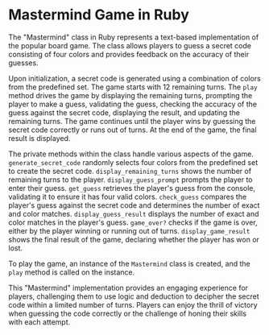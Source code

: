 # Mastermind Game in Ruby

The "Mastermind" class in Ruby represents a text-based implementation of the popular board game. The class allows players to guess a secret code consisting of four colors and provides feedback on the accuracy of their guesses.

Upon initialization, a secret code is generated using a combination of colors from the predefined set. The game starts with 12 remaining turns. The `play` method drives the game by displaying the remaining turns, prompting the player to make a guess, validating the guess, checking the accuracy of the guess against the secret code, displaying the result, and updating the remaining turns. The game continues until the player wins by guessing the secret code correctly or runs out of turns. At the end of the game, the final result is displayed.

The private methods within the class handle various aspects of the game. `generate_secret_code`  randomly selects four colors from the predefined set to create the secret code. `display_remaining_turns` shows the number of remaining turns to the player. `display_guess_prompt` prompts the player to enter their guess. `get_guess` retrieves the player's guess from the console, validating it to ensure it has four valid colors. `check_guess` compares the player's guess against the secret code and determines the number of exact and color matches. `display_guess_result` displays the number of exact and color matches in the player's guess. `game_over?` checks if the game is over, either by the player winning or running out of turns. `display_game_result` shows the final result of the game, declaring whether the player has won or lost.

To play the game, an instance of the `Mastermind` class is created, and the `play` method is called on the instance.

This "Mastermind" implementation provides an engaging experience for players, challenging them to use logic and deduction to decipher the secret code within a limited number of turns. Players can enjoy the thrill of victory when guessing the code correctly or the challenge of honing their skills with each attempt.

